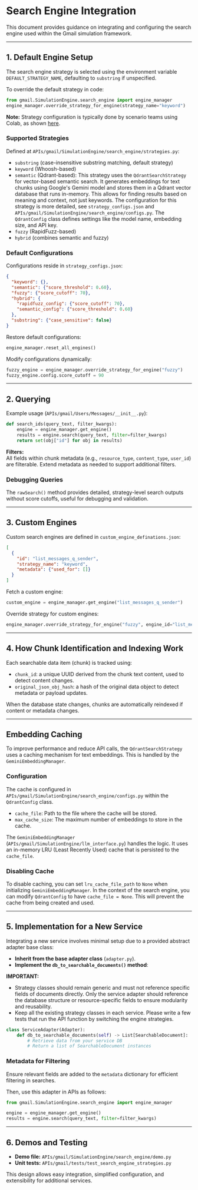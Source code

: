 #  **Search Engine Integration**

This document provides guidance on integrating and configuring the search engine used within the Gmail simulation framework.

---

## **1. Default Engine Setup**

The search engine strategy is selected using the environment variable `DEFAULT_STRATEGY_NAME`, defaulting to `substring` if unspecified.

To override the default strategy in code:

```py
from gmail.SimulationEngine.search_engine import engine_manager
engine_manager.override_strategy_for_engine(strategy_name="keyword")
```

**Note:** Strategy configuration is typically done by scenario teams using Colab, as shown [here](https://colab.research.google.com/drive/1yd4H7qKaEFgWTbLUs0ur3KSJnX-kFic7?usp=sharing).

### **Supported Strategies**

Defined at `APIs/gmail/SimulationEngine/search_engine/strategies.py`:

* `substring` (case-insensitive substring matching, default strategy)  
* `keyword` (Whoosh-based)  
* `semantic` (Qdrant-based): This strategy uses the `QdrantSearchStrategy` for vector-based semantic search. It generates embeddings for text chunks using Google's Gemini model and stores them in a Qdrant vector database that runs in-memory. This allows for finding results based on meaning and context, not just keywords. The configuration for this strategy is more detailed, see `strategy_configs.json` and `APIs/gmail/SimulationEngine/search_engine/configs.py`. The `QdrantConfig` class defines settings like the model name, embedding size, and API key.
* `fuzzy` (RapidFuzz-based)
* `hybrid` (combines semantic and fuzzy)

### **Default Configurations**

Configurations reside in `strategy_configs.json`:

```json
{
  "keyword": {},
  "semantic": {"score_threshold": 0.60},
  "fuzzy": {"score_cutoff": 70},
  "hybrid": {
    "rapidfuzz_config": {"score_cutoff": 70},
    "semantic_config": {"score_threshold": 0.60}
  },
  "substring": {"case_sensitive": false}
}
```

Restore default configurations:

```py
engine_manager.reset_all_engines()
```

Modify configurations dynamically:

```py
fuzzy_engine = engine_manager.override_strategy_for_engine("fuzzy")
fuzzy_engine.config.score_cutoff = 90
```

---

## **2. Querying**

Example usage (`APIs/gmail/Users/Messages/__init__.py`):

```py
def search_ids(query_text, filter_kwargs):
    engine = engine_manager.get_engine()
    results = engine.search(query_text, filter=filter_kwargs)
    return set(obj["id"] for obj in results)
```

**Filters:**  
 All fields within chunk metadata (e.g., `resource_type`, `content_type`, `user_id`) are filterable. Extend metadata as needed to support additional filters.

### **Debugging Queries**

The `rawSearch()` method provides detailed, strategy-level search outputs without score cutoffs, useful for debugging and validation.

---

## **3. Custom Engines**

Custom search engines are defined in `custom_engine_definations.json`:

```json
[
  {
    "id": "list_messages_q_sender",
    "strategy_name": "keyword",
    "metadata": {"used_for": []}
  }
]
```

Fetch a custom engine:

```py
custom_engine = engine_manager.get_engine("list_messages_q_sender")
```

Override strategy for custom engines:

```py
engine_manager.override_strategy_for_engine("fuzzy", engine_id="list_messages_q_sender")
```

---

## **4. How Chunk Identification and Indexing Work**

Each searchable data item (chunk) is tracked using:

* `chunk_id`: a unique UUID derived from the chunk text content, used to detect content changes.  
* `original_json_obj_hash`: a hash of the original data object to detect metadata or payload updates.

When the database state changes, chunks are automatically reindexed if content or metadata changes.

---

## **Embedding Caching**

To improve performance and reduce API calls, the `QdrantSearchStrategy` uses a caching mechanism for text embeddings. This is handled by the `GeminiEmbeddingManager`.

### **Configuration**

The cache is configured in `APIs/gmail/SimulationEngine/search_engine/configs.py` within the `QdrantConfig` class.

*   `cache_file`: Path to the file where the cache will be stored.
*   `max_cache_size`: The maximum number of embeddings to store in the cache.

The `GeminiEmbeddingManager` (`APIs/gmail/SimulationEngine/llm_interface.py`) handles the logic. It uses an in-memory LRU (Least Recently Used) cache that is persisted to the `cache_file`.

### **Disabling Cache**

To disable caching, you can set `lru_cache_file_path` to `None` when initializing `GeminiEmbeddingManager`. In the context of the search engine, you can modify `QdrantConfig` to have `cache_file = None`. This will prevent the cache from being created and used.

---

## **5. Implementation for a New Service**

Integrating a new service involves minimal setup due to a provided abstract adapter base class:

* **Inherit from the base adapter class** (`adapter.py`).  
* **Implement the `db_to_searchable_documents()` method**:

**IMPORTANT:** 

* Strategy classes should remain generic and must not reference specific fields of documents directly. Only the service adapter should reference the database structure or resource-specific fields to ensure modularity and reusability.  
* Keep all the existing strategy classes in each service. Please write a few tests that run the API function by switching the engine strategies.

```py
class ServiceAdapter(Adapter):
    def db_to_searchable_documents(self) -> List[SearchableDocument]:
        # Retrieve data from your service DB
        # Return a list of SearchableDocument instances
```

### **Metadata for Filtering**

Ensure relevant fields are added to the `metadata` dictionary for efficient filtering in searches.

Then, use this adapter in APIs as follows:

```py
from gmail.SimulationEngine.search_engine import engine_manager

engine = engine_manager.get_engine()
results = engine.search(query_text, filter=filter_kwargs)
```

---

## **6. Demos and Testing**

* **Demo file:** `APIs/gmail/SimulationEngine/search_engine/demo.py`  
* **Unit tests:** `APIs/gmail/tests/test_search_engine_strategies.py`

This design allows easy integration, simplified configuration, and extensibility for additional services.

